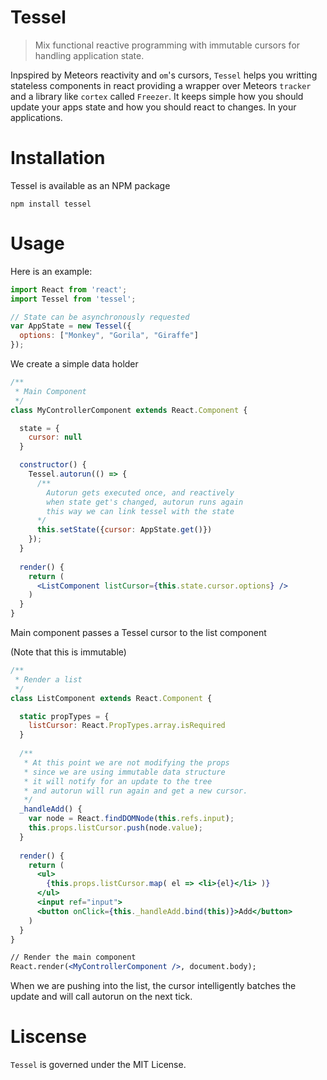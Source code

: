 # Tessel

> Mix functional reactive programming with immutable cursors for handling application state. 

Inpspired by Meteors reactivity and `om`'s cursors, `Tessel` helps you writting stateless components in react providing a wrapper 
over Meteors `tracker` and a library like `cortex` called `Freezer`. It keeps simple how you should update your apps state and how you should
react to changes. In your applications.

# Installation
Tessel is available as an NPM package

`npm install tessel`

# Usage
Here is an example:

```jsx
import React from 'react';
import Tessel from 'tessel';

// State can be asynchronously requested
var AppState = new Tessel({
  options: ["Monkey", "Gorila", "Giraffe"]
});

```

We create a simple data holder

```jsx
/**
 * Main Component
 */
class MyControllerComponent extends React.Component {

  state = {
    cursor: null
  }

  constructor() {
    Tessel.autorun(() => {
      /**
        Autorun gets executed once, and reactively
        when state get's changed, autorun runs again
        this way we can link tessel with the state
      */
      this.setState({cursor: AppState.get()})
    });
  }
  
  render() {
    return (
      <ListComponent listCursor={this.state.cursor.options} /> 
    )
  }
}
```

Main component passes a Tessel cursor to the list component

(Note that this is immutable) 

```jsx
/**
 * Render a list
 */
class ListComponent extends React.Component {

  static propTypes = {
    listCursor: React.PropTypes.array.isRequired
  }
  
  /**
   * At this point we are not modifying the props
   * since we are using immutable data structure
   * it will notify for an update to the tree
   * and autorun will run again and get a new cursor.
   */
  _handleAdd() {
    var node = React.findDOMNode(this.refs.input);
    this.props.listCursor.push(node.value);
  }
 
  render() {
    return (
      <ul>
        {this.props.listCursor.map( el => <li>{el}</li> )}
      </ul>
      <input ref="input">
      <button onClick={this._handleAdd.bind(this)}>Add</button>
    )
  }
}

// Render the main component
React.render(<MyControllerComponent />, document.body);
```

When we are pushing into the list, the cursor intelligently batches the update and will call autorun on the next tick.

# Liscense
`Tessel` is governed under the MIT License.
